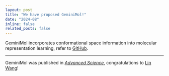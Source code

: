 ```yaml
---
layout: post
title: "We have proposed GeminiMol!"
date: "2024-08"
inline: false
related_posts: false
---
```


GeminiMol incorporates conformational space information into molecular representation learning, refer to [GitHub](https://github.com/Wang-Lin-boop/GeminiMol).

---

GeminiMol was published in [*Advanced Science*](https://onlinelibrary.wiley.com/doi/10.1002/advs.202403998), congratulations to [Lin Wang](https://wang-lin-boop.github.io/WangLin/)!
